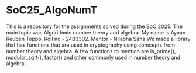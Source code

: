 # SoC25_AlgoNumT
This is a repository for the assignments solved during the SoC 2025. The main topic was Algorithmic number theory and algebra. My name is Ayaan Reuben Toppo, Roll no - 24B3302. Mentor - Nilabha Saha
We made a library that has functions that are used in cryptography using comcepts from number theory and algebra. A few functions to mention are is_prime(), modular_sqrt(), factor() and other commonly used in number theory and algebra.
